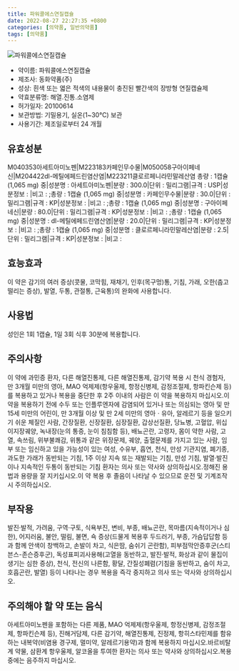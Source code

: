 ```yaml
---
title: 파워콜에스연질캡슐
date: 2022-08-27 22:27:35 +0800
categories: [의약품, 일반의약품]
tags: [의약품]
---
```

![파워콜에스연질캡슐](https://nedrug.mfds.go.kr/pbp/cmn/itemImageDownload/1MeGuNe7Nqa)

- 약이름: 파워콜에스연질캡슐
- 제조사: 동화약품(주)
- 성상: 흰색 또는 엷은 적색의 내용물이 충진된 빨간색의 장방형 연질캡슐제
- 약효분류명: 해열.진통.소염제
- 허가일자: 20100614
- 보관방법: 기밀용기, 실온(1~30℃) 보관
- 사용기간: 제조일로부터 24 개월
## 유효성분
M040353아세트아미노펜|M223183카페인무수물|M050058구아이페네신|M204422dl-메틸에페드린염산염|M223211클로르페니라민말레산염
총량 : 1캡슐 (1,065 mg) 중|성분명 : 아세트아미노펜|분량 : 300.0|단위 : 밀리그램|규격 : USP|성분정보 : |비고 : ;총량 : 1캡슐 (1,065 mg) 중|성분명 : 카페인무수물|분량 : 30.0|단위 : 밀리그램|규격 : KP|성분정보 : |비고 : ;총량 : 1캡슐 (1,065 mg) 중|성분명 : 구아이페네신|분량 : 80.0|단위 : 밀리그램|규격 : KP|성분정보 : |비고 : ;총량 : 1캡슐 (1,065 mg) 중|성분명 : dl-메틸에페드린염산염|분량 : 20.0|단위 : 밀리그램|규격 : KP|성분정보 : |비고 : ;총량 : 1캡슐 (1,065 mg) 중|성분명 : 클로르페니라민말레산염|분량 : 2.5|단위 : 밀리그램|규격 : KP|성분정보 : |비고 :
## 효능효과
이 약은 감기의 여러 증상(콧물, 코막힘, 재채기, 인후(목구멍)통, 기침, 가래, 오한(춥고 떨리는 증상), 발열, 두통, 관절통, 근육통)의 완화에 사용합니다.
## 사용법
성인은 1회 1캡슐, 1일 3회 식후 30분에 복용합니다.
## 주의사항
이 약에 과민증 환자, 다른 해열진통제, 다른 해열진통제, 감기약 복용 시 천식 경험자, 만 3개월 미만의 영아, MAO 억제제(항우울제, 항정신병제, 감정조절제, 항파킨슨제 등)를 복용하고 있거나 복용을 중단한 후 2주 이내의 사람은 이 약을 복용하지 마십시오.이 약을 복용하기 전에 수두 또는 인플루엔자에 감염되어 있거나 또는 의심되는 영아 및 만 15세 미만의 어린이, 만 3개월 이상 및 만 2세 미만의 영아ㆍ유아, 알레르기 등을 일으키기 쉬운 체질인 사람, 간장질환, 신장질환, 심장질환, 갑상선질환, 당뇨병, 고혈압, 위십이지장궤양, 녹내장(눈의 통증, 눈이 침침함 등), 배뇨곤란, 고령자, 몸이 약한 사람, 고열, 속쓰림, 위부불쾌감, 위통과 같은 위장문제, 궤양, 출혈문제를 가지고 있는 사람, 임부 또는 임신하고 있을 가능성이 있는 여성, 수유부, 흡연, 천식, 만성 기관지염, 폐기종, 과도한 가래가 동반되는 기침, 1주 이상 지속 또는 재발되는 기침, 만성 기침, 발열·발진이나 지속적인 두통이 동반되는 기침 환자는 의사 또는 약사와 상의하십시오.정해진 용법과 용량을 잘 지키십시오.이 약 복용 후 졸음이 나타날 수 있으므로 운전 및 기계조작 시 주의하십시오.
## 부작용
발진·발적, 가려움, 구역·구토, 식욕부진, 변비, 부종, 배뇨곤란, 목마름(지속적이거나 심한), 어지러움, 불안, 떨림, 불면, 쇽 증상(드물게 복용후 두드러기, 부종, 가슴답답함 등과 함께 안색이 창백하고, 손발이 차고, 식은땀, 숨쉬기 곤란함), 피부점막안증후군(스티븐스-존슨증후군), 독성표피괴사용해(고열을 동반하고, 발진·발적, 화상과 같이 물집이 생기는 심한 증상), 천식, 전신의 나른함, 황달, 간질성폐렴(기침을 동반하고, 숨이 차고, 호흡곤란, 발열) 등이 나타나는 경우 복용을 즉각 중지하고 의사 또는 약사와 상의하십시오.
## 주의해야 할 약 또는 음식
아세트아미노펜을 포함하는 다른 제품, MAO 억제제(항우울제, 항정신병제, 감정조절제, 항파킨슨제 등), 진해거담제, 다른 감기약, 해열진통제, 진정제, 항히스타민제를 함유하는 내복약(비염용 경구제, 멀미약, 알레르기용약)과 함께 복용하지 마십시오.바르비탈계 약물, 삼환계 항우울제, 알코올을 투여한 환자는 의사 또는 약사와 상의하십시오.복용 중에는 음주하지 마십시오.
